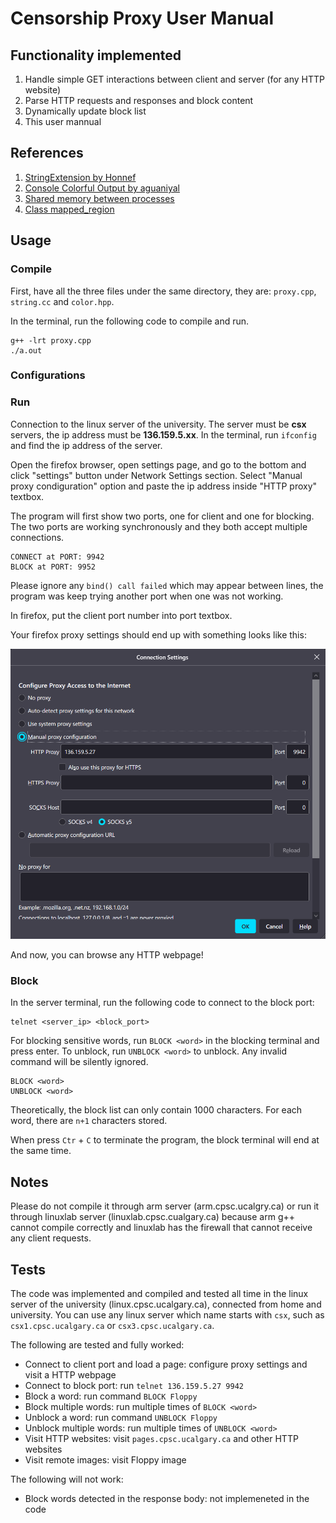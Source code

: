 # Censorship Proxy User Manual

## Functionality implemented
1. Handle simple GET interactions between client and server (for any HTTP website)
2. Parse HTTP requests and responses and block content
3. Dynamically update block list
4. This user mannual

## References
1. [StringExtension by Honnef](https://github.com/eHonnef/string-operations-cpp)
2. [Console Colorful Output by aguaniyal](https://github.com/agauniyal/rang)
3. [Shared memory between processes](https://www.boost.org/doc/libs/1_54_0/doc/html/interprocess/sharedmemorybetweenprocesses.html)
4. [Class mapped_region](https://www.boost.org/doc/libs/1_53_0/doc/html/boost/interprocess/mapped_region.html)

## Usage

### Compile
First, have all the three files under the same directory, they are: `proxy.cpp`, `string.cc` and `color.hpp`.

In the terminal, run the following code to compile and run.

```
g++ -lrt proxy.cpp
./a.out
```

### Configurations
### Run

Connection to the linux server of the university. The server must be **csx** servers, the ip address must be **136.159.5.xx**. In the terminal, run `ifconfig` and find the ip address of the server.

Open the firefox browser, open settings page, and go to the bottom and click "settings" button under Network Settings section. Select "Manual proxy condiguration" option and paste the ip address inside "HTTP proxy" textbox.

The program will first show two ports, one for client and one for blocking. The two ports are working synchronously and they both accept multiple connections.

```
CONNECT at PORT: 9942
BLOCK at PORT: 9952
```

Please ignore any `bind() call failed` which may appear between lines, the program was keep trying another port when one was not working.

In firefox, put the client port number into port textbox.

Your firefox proxy settings should end up with something looks like this:

![firefox.png](firefox.png)

And now, you can browse any HTTP webpage!


### Block

In the server terminal, run the following code to connect to the block port: 
```
telnet <server_ip> <block_port>
```

For blocking sensitive words, run `BLOCK <word>` in the blocking terminal and press enter. To unblock, run `UNBLOCK <word>` to unblock. Any invalid command will be silently ignored. 

```
BLOCK <word>
UNBLOCK <word>
```

Theoretically, the block list can only contain 1000 characters. For each word, there are `n+1` characters stored.

When press `Ctr` + `C` to terminate the program, the block terminal will end at the same time.

## Notes

Please do not compile it through arm server (arm.cpsc.ucalgry.ca) or run it through linuxlab server (linuxlab.cpsc.cualgary.ca) because arm g++ cannot compile correctly and linuxlab has the firewall that cannot receive any client requests.


## Tests 

The code was implemented and compiled and tested all time in the linux server of the university (linux.cpsc.ucalgary.ca), connected from home and university. You can  use any linux server which name starts with `csx`, such as `csx1.cpsc.ucalgary.ca` or `csx3.cpsc.ucalgary.ca`.

The following are tested and fully worked:
- Connect to client port and load a page: configure proxy settings and visit a HTTP webpage  
- Connect to block port: run `telnet 136.159.5.27 9942`  
- Block a word: run command `BLOCK Floppy`  
- Block multiple words: run multiple times of `BLOCK <word>`
- Unblock a word: run command `UNBLOCK Floppy`   
- Unblock multiple words: run multiple times of `UNBLOCK <word>`  
- Visit HTTP websites: visit `pages.cpsc.ucalgary.ca` and other HTTP websites  
- Visit remote images: visit Floppy image 

The following will not work:
- Block words detected in the response body: not implemeneted in the code  
